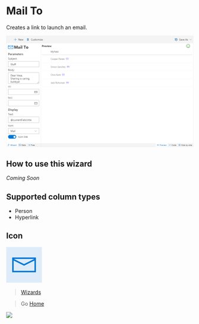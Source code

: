 # Mail To

Creates a link to launch an email.

![Mail To Wizard](../assets/WizardMailTo.png)

## How to use this wizard

_Coming Soon_

## Supported column types
- Person
- Hyperlink

## Icon

![Icon](../assets/icons/Mail.png)

> [Wizards](./index.md)

> Go [Home](../index.md)

![](https://telemetry.sharepointpnp.com/sp-dev-solutions/solutions/ColumnFormatter/wiki/Wizards/MailTo)